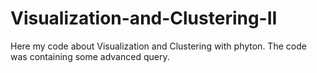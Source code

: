 # Visualization-and-Clustering-II
Here my code about Visualization and Clustering with phyton. The code was containing some advanced query. 
